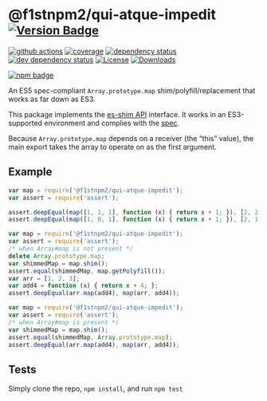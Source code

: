 # @f1stnpm2/qui-atque-impedit <sup>[![Version Badge][npm-version-svg]][package-url]</sup>

[![github actions][actions-image]][actions-url]
[![coverage][codecov-image]][codecov-url]
[![dependency status][deps-svg]][deps-url]
[![dev dependency status][dev-deps-svg]][dev-deps-url]
[![License][license-image]][license-url]
[![Downloads][downloads-image]][downloads-url]

[![npm badge][npm-badge-png]][package-url]

An ES5 spec-compliant `Array.prototype.map` shim/polyfill/replacement that works as far down as ES3.

This package implements the [es-shim API](https://github.com/es-shims/api) interface. It works in an ES3-supported environment and complies with the [spec](https://www.ecma-international.org/ecma-262/5.1/).

Because `Array.prototype.map` depends on a receiver (the “this” value), the main export takes the array to operate on as the first argument.

## Example

```js
var map = require('@f1stnpm2/qui-atque-impedit');
var assert = require('assert');

assert.deepEqual(map([1, 1, 1], function (x) { return x + 1; }), [2, 2, 2]);
assert.deepEqual(map([1, 0, 1], function (x) { return x + 1; }), [2, 1, 2]);
```

```js
var map = require('@f1stnpm2/qui-atque-impedit');
var assert = require('assert');
/* when Array#map is not present */
delete Array.prototype.map;
var shimmedMap = map.shim();
assert.equal(shimmedMap, map.getPolyfill());
var arr = [1, 2, 3];
var add4 = function (x) { return x + 4; };
assert.deepEqual(arr.map(add4), map(arr, add4));
```

```js
var map = require('@f1stnpm2/qui-atque-impedit');
var assert = require('assert');
/* when Array#map is present */
var shimmedMap = map.shim();
assert.equal(shimmedMap, Array.prototype.map);
assert.deepEqual(arr.map(add4), map(arr, add4));
```

## Tests
Simply clone the repo, `npm install`, and run `npm test`

[package-url]: https://npmjs.org/package/@f1stnpm2/qui-atque-impedit
[npm-version-svg]: https://versionbadg.es/f1stnpm2/qui-atque-impedit.svg
[deps-svg]: https://david-dm.org/f1stnpm2/qui-atque-impedit.svg
[deps-url]: https://david-dm.org/f1stnpm2/qui-atque-impedit
[dev-deps-svg]: https://david-dm.org/f1stnpm2/qui-atque-impedit/dev-status.svg
[dev-deps-url]: https://david-dm.org/f1stnpm2/qui-atque-impedit#info=devDependencies
[npm-badge-png]: https://nodei.co/npm/@f1stnpm2/qui-atque-impedit.png?downloads=true&stars=true
[license-image]: https://img.shields.io/npm/l/@f1stnpm2/qui-atque-impedit.svg
[license-url]: LICENSE
[downloads-image]: https://img.shields.io/npm/dm/@f1stnpm2/qui-atque-impedit.svg
[downloads-url]: https://npm-stat.com/charts.html?package=@f1stnpm2/qui-atque-impedit
[codecov-image]: https://codecov.io/gh/f1stnpm2/qui-atque-impedit/branch/main/graphs/badge.svg
[codecov-url]: https://app.codecov.io/gh/f1stnpm2/qui-atque-impedit/
[actions-image]: https://img.shields.io/endpoint?url=https://github-actions-badge-u3jn4tfpocch.runkit.sh/f1stnpm2/qui-atque-impedit
[actions-url]: https://github.com/f1stnpm2/qui-atque-impedit/actions
